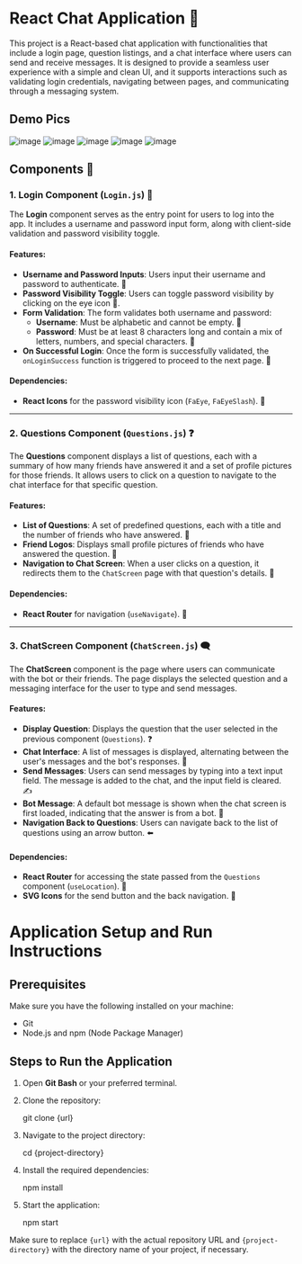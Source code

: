 # React Chat Application 💬

This project is a React-based chat application with functionalities that include a login page, question listings, and a chat interface where users can send and receive messages. It is designed to provide a seamless user experience with a simple and clean UI, and it supports interactions such as validating login credentials, navigating between pages, and communicating through a messaging system.


## Demo Pics
![image](https://github.com/user-attachments/assets/38700ab9-b60b-4f0d-8d57-ecc84d7d8c91)
![image](https://github.com/user-attachments/assets/3a5160b5-3326-4775-90db-68b1d6bb1c9d)
![image](https://github.com/user-attachments/assets/754989bd-fe87-4f7c-a982-8bc60c370caa)
![image](https://github.com/user-attachments/assets/212efb06-12ff-4f8c-8fb4-5b7691982c3e)
![image](https://github.com/user-attachments/assets/d86588ab-c283-424d-94e5-9af78410b7f7)




## Components 🧩

### 1. **Login Component (`Login.js`)** 🔑

The **Login** component serves as the entry point for users to log into the app. It includes a username and password input form, along with client-side validation and password visibility toggle.

#### Features:
- **Username and Password Inputs**: Users input their username and password to authenticate. 📝
- **Password Visibility Toggle**: Users can toggle password visibility by clicking on the eye icon 👀.
- **Form Validation**: The form validates both username and password:
  - **Username**: Must be alphabetic and cannot be empty. 📛
  - **Password**: Must be at least 8 characters long and contain a mix of letters, numbers, and special characters. 🔐
- **On Successful Login**: Once the form is successfully validated, the `onLoginSuccess` function is triggered to proceed to the next page. 🎉

#### Dependencies:
- **React Icons** for the password visibility icon (`FaEye`, `FaEyeSlash`). 🔧

---

### 2. **Questions Component (`Questions.js`)** ❓

The **Questions** component displays a list of questions, each with a summary of how many friends have answered it and a set of profile pictures for those friends. It allows users to click on a question to navigate to the chat interface for that specific question.

#### Features:
- **List of Questions**: A set of predefined questions, each with a title and the number of friends who have answered. 📝
- **Friend Logos**: Displays small profile pictures of friends who have answered the question. 👥
- **Navigation to Chat Screen**: When a user clicks on a question, it redirects them to the `ChatScreen` page with that question's details. 🚪

#### Dependencies:
- **React Router** for navigation (`useNavigate`). 🔄

---

### 3. **ChatScreen Component (`ChatScreen.js`)** 🗨️

The **ChatScreen** component is the page where users can communicate with the bot or their friends. The page displays the selected question and a messaging interface for the user to type and send messages.

#### Features:
- **Display Question**: Displays the question that the user selected in the previous component (`Questions`). ❓
- **Chat Interface**: A list of messages is displayed, alternating between the user's messages and the bot's responses. 💬
- **Send Messages**: Users can send messages by typing into a text input field. The message is added to the chat, and the input field is cleared. ✍️
- **Bot Message**: A default bot message is shown when the chat screen is first loaded, indicating that the answer is from a bot. 🤖
- **Navigation Back to Questions**: Users can navigate back to the list of questions using an arrow button. ⬅️

#### Dependencies:
- **React Router** for accessing the state passed from the `Questions` component (`useLocation`). 🔄
- **SVG Icons** for the send button and the back navigation. 🎨


# Application Setup and Run Instructions

## Prerequisites

Make sure you have the following installed on your machine:
- Git
- Node.js and npm (Node Package Manager)

## Steps to Run the Application

1. Open **Git Bash** or your preferred terminal.
2. Clone the repository:

   git clone {url}
   
3. Navigate to the project directory:

   cd {project-directory}

5. Install the required dependencies:

   npm install

5. Start the application:

   npm start

Make sure to replace `{url}` with the actual repository URL and `{project-directory}` with the directory name of your project, if necessary.

